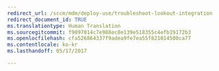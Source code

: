 ```yaml
---
redirect_url: /sccm/mdm/deploy-use/troubleshoot-lookout-integration
redirect_document_id: TRUE
ms.translationtype: Human Translation
ms.sourcegitcommit: f9097014c7e988ec8e139e518355c4efb19172b3
ms.openlocfilehash: cfa526864337f9adea9fe7ea55f821014500ca77
ms.contentlocale: ko-kr
ms.lasthandoff: 05/17/2017

---
```


